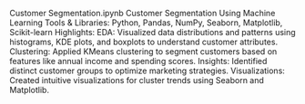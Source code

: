 Customer Segmentation.ipynb
Customer Segmentation Using Machine Learning
Tools & Libraries: Python, Pandas, NumPy, Seaborn, Matplotlib, Scikit-learn
Highlights:
EDA: Visualized data distributions and patterns using histograms, KDE plots, and boxplots to understand customer attributes.
Clustering: Applied KMeans clustering to segment customers based on features like annual income and spending scores.
Insights: Identified distinct customer groups to optimize marketing strategies.
Visualizations: Created intuitive visualizations for cluster trends using Seaborn and Matplotlib.
